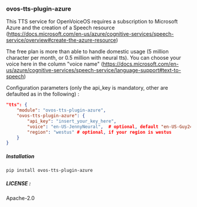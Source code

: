 ### ovos-tts-plugin-azure

This TTS service for OpenVoiceOS requires a subscription to Microsoft Azure and the creation of a Speech resource (https://docs.microsoft.com/en-us/azure/cognitive-services/speech-service/overview#create-the-azure-resource)

The free plan is more than able to handle domestic usage (5 million character per month, or 0.5 million with neural tts).
You can choose your voice here in the column "voice name" (https://docs.microsoft.com/en-us/azure/cognitive-services/speech-service/language-support#text-to-speech)

Configuration parameters (only the api_key is mandatory, other are defaulted as in the following) :

```json
"tts": {
    "module": "ovos-tts-plugin-azure",
    "ovos-tts-plugin-azure": {
        "api_key": "insert_your_key_here",
        "voice": "en-US-JennyNeural",  # optional, default "en-US-Guy24kRUS"
        "region": "westus" # optional, if your region is westus
    }
}
```

##### Installation

`pip install ovos-tts-plugin-azure`

##### LICENSE :

Apache-2.0
